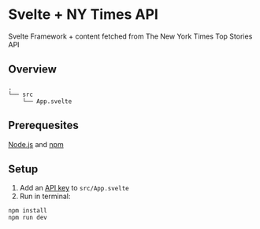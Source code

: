 # Svelte + NY Times API

Svelte Framework + content fetched from The New York Times Top Stories API

## Overview
```
.
└── src
    └── App.svelte
```

## Prerequesites

[Node.js](https://nodejs.org/) and [npm](https://www.npmjs.com/)

## Setup

1. Add an [API key](https://developer.nytimes.com/get-started) to `src/App.svelte`
2. Run in terminal:
```
npm install
npm run dev
```
